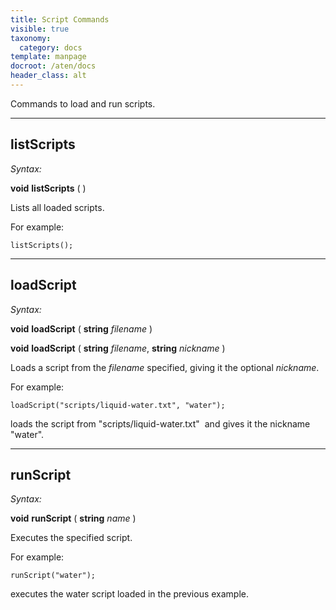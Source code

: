 ```yaml
---
title: Script Commands
visible: true
taxonomy:
  category: docs
template: manpage
docroot: /aten/docs
header_class: alt
---
```


Commands to load and run scripts.

---

## listScripts <a id="listscripts"></a>

_Syntax:_

**void** **listScripts** ( )

Lists all loaded scripts.

For example:

```aten
listScripts();
```

---

## loadScript <a id="loadscript"></a>

_Syntax:_

**void** **loadScript** ( **string** _filename_ )

**void** **loadScript** ( **string** _filename_, **string** _nickname_ )

Loads a script from the _filename_ specified, giving it the optional _nickname_.

For example:

```aten
loadScript("scripts/liquid-water.txt", "water");
```

loads the script from "scripts/liquid-water.txt"  and gives it the nickname "water".

---

## runScript <a id="runscript"></a>

_Syntax:_

**void** **runScript** ( **string** _name_ )

Executes the specified script.

For example:

```aten
runScript("water");
```

executes the water script loaded in the previous example.

